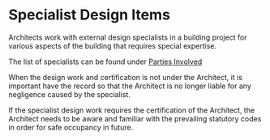 # Specialist Design Items

Architects work with external design specialists in a building project for various aspects of the building that requires special expertise.

The list of specialists can be found under [Parties Involved](https://www.notion.so/Parties-Involved-a620cb07882848ccba6f5f71ba667cd3?pvs=21)

When the design work and certification is not under the Architect, it is important have the record so that the Architect is no longer liable for any negligence caused by the specialist.

If the specialist design work requires the certification of the Architect, the Architect needs to be aware and familiar with the prevailing statutory codes in order for safe occupancy in future.
